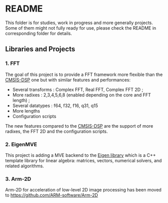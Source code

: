 # README

This folder is for studies, work in progress and more generally projects. Some of them might not fully ready for use, please check the README in corresponding folder for details.



## Libraries and Projects

### 1. FFT

The goal of this project is to provide a FFT framework  more flexible than
the [CMSIS-DSP](https://github.com/ARM-software/CMSIS_5/tree/develop/CMSIS/DSP) one but with similar features and performances:

   * Several transforms : Complex FFT, Real FFT, Complex FFT 2D ;
   * More radixes : 2,3,4,5,6,8 (enabled depending on the core and FFT length) ;
   * Several datatypes : f64, f32, f16, q31, q15
   * More lengths
   * Configuration scripts

The new features compared to the [CMSIS-DSP](https://github.com/ARM-software/CMSIS_5/tree/develop/CMSIS/DSP) are the support of more radixes, the FFT 2D and the configuration scripts.

### 2. EigenMVE 

This project is adding a MVE backend to the [Eigen library](https://eigen.tuxfamily.org/index.php?title=Main_Page) which is a C++ template library for linear algebra: matrices, vectors, numerical solvers, and related algorithms.

### 3. Arm-2D

Arm-2D for acceleration of low-level 2D image processing has been moved to https://github.com/ARM-software/Arm-2D

